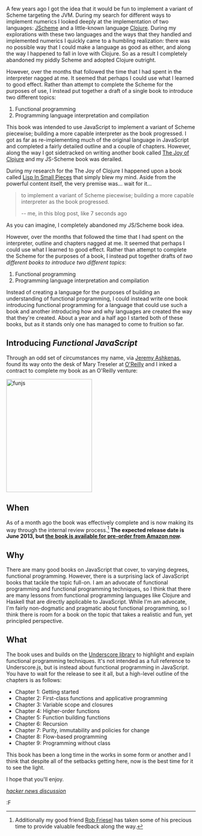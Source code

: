 A few years ago I got the idea that it would be fun to implement a variant of Scheme targeting the JVM.  During my search for different ways to implement numerics I looked deeply at the implementation of two languages: [JScheme](http://jscheme.sourceforge.net/jscheme/main.html) and a little-known language [Clojure](http://www.clojure.org).  During my explorations with these two languages and the ways that they handled and implemented numerics I quickly came to a humbling realization: there was no possible way that I could make a language as good as either, and along the way I happened to fall in love with Clojure.  So as a result I completely abandoned my piddly Scheme and adopted Clojure outright.

However, over the months that followed the time that I had spent in the interpreter nagged at me.  It seemed that perhaps I could use what I learned to good effect.  Rather than attempt to complete the Scheme for the purposes of use, I instead put together a draft of a single book to introduce two different topics:

 1. Functional programming
 2. Programming language interpretation and compilation

This book was intended to use JavaScript to implement a variant of Scheme piecewise; building a more capable interpreter as the book progressed.  I got as far as re-implementing much of the original language in JavaScript and completed a fairly detailed outline and a couple of chapters.  However, along the way I got sidetracked on writing another book called [The Joy of Clojure](http://www.joyofclojure.com/buy) and my JS-Scheme book was derailed.

During my research for the The Joy of Clojure I happened upon a book called [Lisp In Small Pieces](http://www.amazon.com/Lisp-Small-Pieces-Christian-Queinnec/dp/0521545668/?tag=fogus-20) that simply blew my mind.  Aside from the powerful content itself, the very premise was... wait for it... 

> to implement a variant of Scheme piecewise; building a more capable interpreter as the book progressed.
> 
>  -- me, in this blog post, like 7 seconds ago

As you can imagine, I completely abandoned my JS/Scheme book idea.

However, over the months that followed the time that I had spent on the interpreter, outline and chapters nagged at me.  It seemed that perhaps I could use what I learned to good effect.  Rather than attempt to complete the Scheme for the purposes of a book, I instead put together drafts of *two different books to introduce two different topics*:

  1. Functional programming
  2. Programming language interpretation and compilation

Instead of creating a language for the purposes of building an understanding of functional programming, I could instead write one book introducing functional programming for a language that could use such a book and another introducing how and why languages are created the way that they're created.  About a year and a half ago I started both of these books, but as it stands only one has managed to come to fruition so far.

## Introducing *Functional JavaScript*

Through an odd set of circumstances my name, via [Jeremy Ashkenas](http://ashkenas.com/), found its way onto the desk of Mary Treseler at [O'Reilly](http://shop.oreilly.com/product/0636920028857.do) and I inked a contract to complete my book as an O'Reilly venture:

<a href="http://www.amazon.com/Functional-JavaScript-Introducing-Programming-Underscore-js/dp/1449360726/?tag=fogus-20"><img src="http://blog.fogus.me/wp-content/uploads/2013/03/funjs-228x300.jpg" alt="funjs" width="228" height="300" class="aligncenter size-medium wp-image-5114" /></a>

## When

As of a month ago the book was effectively complete and is now making its way through the internal review process.[^1]  **The expected release date is June 2013, but [the book is available for pre-order from Amazon now](http://www.amazon.com/Functional-JavaScript-Introducing-Programming-Underscore-js/dp/1449360726/?tag=fogus-20).**

## Why

There are many good books on JavaScript that cover, to varying degrees, functional programming.  However, there is a surprising lack of JavaScript books that tackle the topic full-on.  I am an advocate of functional programming and functional programming techniques, so I think that there are many lessons from functional programming languages like Clojure and Haskell that are directly applicable to JavaScript.  While I'm am advocate, I'm fairly non-dogmatic and pragmatic about functional programming, so I think there is room for a book on the topic that takes a realistic and fun, yet principled perspective.

## What

The book uses and builds on the [Underscore library](http://underscorejs.org/) to highlight and explain functional programming techniques.  It's not intended as a full reference to Underscore.js, but is instead about functional programming in JavaScript.  You have to wait for the release to see it all, but a high-level outline of the chapters is as follows:

 - Chapter 1: Getting started
 - Chapter 2: First-class functions and applicative programming
 - Chapter 3: Variable scope and closures
 - Chapter 4: Higher-order functions
 - Chapter 5: Function building functions
 - Chapter 6: Recursion
 - Chapter 7: Purity, immutability and policies for change
 - Chapter 8: Flow-based programming
 - Chapter 9: Programming without class

This book has been a long time in the works in some form or another and I think that despite all of the setbacks getting here, now is the best time for it to see the light.

I hope that you'll enjoy.

*[hacker news discussion](https://news.ycombinator.com/item?id=5407287)*

:F

[^1]: Additionally my good friend [Rob Friesel](http://blog.founddrama.net) has taken some of his precious time to provide valuable feedback along the way.